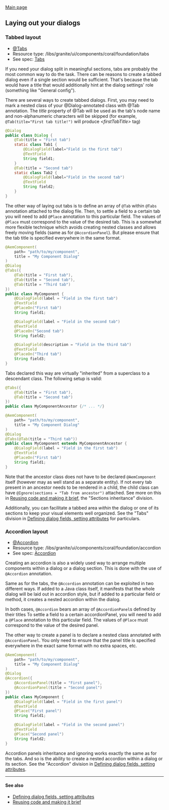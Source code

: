<!--
layout: md-content
title: Dialog layout
-->

[Main page](../../../README.md)

## Laying out your dialogs

### Tabbed layout

* [@Tabs](https://javadoc.io/doc/com.exadel.etoolbox/etoolbox-authoring-kit-core/latest/com/exadel/aem/toolkit/api/annotations/layouts/Tabs.html)
* Resource type: /libs/granite/ui/components/coral/foundation/tabs
* See spec: [Tabs](https://helpx.adobe.com/experience-manager/6-5/sites/developing/using/reference-materials/granite-ui/api/jcr_root/libs/granite/ui/components/coral/foundation/tabs/index.html)

If you need your dialog split in meaningful sections, tabs are probably the most common way to do the task. There can be reasons to create a tabbed dialog even if a single section would be sufficient. That's because the tab would have a title that would additionally hint at the dialog settings' role (something like "General config").

There are several ways to create tabbed dialogs. First, you may need to mark a nested class of your @Dialog-annotated class with @Tab annotation. The _title_ property of @Tab will be used as the tab's node name and non-alphanumeric characters will be skipped (for example, `@Tab(title="First tab title!")` will produce _\<firstTabTitle>_ tag)

```java
@Dialog
public class Dialog {
    @Tab(title = "First tab")
    static class Tab1 {
        @DialogField(label="Field in the first tab")
        @TextField
        String field1;
    }
    @Tab(title = "Second tab")
    static class Tab2 {
        @DialogField(label="Field in the second tab")
        @TextField
        String field2;
    }
}
```

The other way of laying out tabs is to define an array of `@Tab` within `@Tabs` annotation attached to the dialog file. Then, to settle a field to a certain tab you will need  to add `@Place` annotation to this particular field. The values of `@Place` must correspond to the value of the desired tab. This is a somewhat more flexible technique which avoids creating nested classes and allows freely moving fields (same as for `@AccordionPanel`). But please ensure that the tab title is specified everywhere in the same format.

```java
@AemComponent(
    path= "path/to/my/component",
    title = "My Component Dialog"
)
@Dialog
@Tabs({
    @Tab(title = "First tab"),
    @Tab(title = "Second tab"),
    @Tab(title = "Third tab")
})
public class MyComponent {
    @DialogField(label = "Field in the first tab")
    @TextField
    @PlaceOn("First tab")
    String field1;

    @DialogField(label = "Field in the second tab")
    @TextField
    @PlaceOn("Second tab")
    String field2;

    @DialogField(description = "Field in the third tab")
    @TextField
    @PlaceOn("Third tab")
    String field3;
}
```
 Tabs declared this way are virtually "inherited" from a superclass to a descendant class. The following setup is valid:

```java
@Tabs({
    @Tab(title = "First tab"),
    @Tab(title = "Second tab")
})
public class MyComponentAncestor {/* ... */}

@AemComponent(
    path= "path/to/my/component",
    title = "My Component Dialog"
)
@Dialog
@Tabs(@Tab(title = "Third tab"))
public class MyComponent extends MyComponentAncestor {
    @DialogField(label = "Field in the first tab")
    @TextField
    @PlaceOn("First tab")
    String field1;
}
```

Note that the ancestor class does not have to be declared `@AemComponent` itself (however may as well stand as a separate entity). If not every tab present in an ancestor needs to be rendered in a child, the child class can have `@Ignore(sections = "Tab from ancestor")` attached. See more on this in [Reusing code and making it brief](reusing-code.md), the "Sections inheritance" division.

Additionally, you can facilitate a tabbed area *within* the dialog or one of its sections to keep your visual elements well organized. See the "Tabs" division in [Defining dialog fields, setting attributes](component-structure.md) for particulars.

### Accordion layout

* [@Accordion](https://javadoc.io/doc/com.exadel.etoolbox/etoolbox-authoring-kit-core/latest/com/exadel/aem/toolkit/api/annotations/layouts/Accordion.html)
* Resource type: /libs/granite/ui/components/coral/foundation/accordion
* See spec: [Accordion](https://helpx.adobe.com/experience-manager/6-5/sites/developing/using/reference-materials/granite-ui/api/jcr_root/libs/granite/ui/components/coral/foundation/accordion/index.html)

Creating an accordion is also a widely used way to arrange multiple components within a dialog or a dialog section. This is done with the use of `@Accordion` annotation.

Same as for the tabs, the `@Accordion` annotation can be exploited in two different ways. If added to a Java class itself, it manifests that the whole dialog will be laid out in accordion style, but if added to a particular field or method, it creates a nested accordion within the dialog.

In both cases, `@Accordion` bears an array of `@AccordionPanel`s defined by their titles To settle a field to a certain accordionPanel, you will need  to add a `@Place` annotation to this particular field. The values of `@Place` must correspond to the value of the desired panel.

The other way to create a panel is to declare a nested class annotated with `@AccordionPanel`. You only need to ensure that the panel title is specified everywhere in the exact same format with no extra spaces, etc.

```java
@AemComponent(
    path= "path/to/my/component",
    title = "My Component Dialog"
)
@Dialog
@Accordion({
    @AccordionPanel(title = "First panel"),
    @AccordionPanel(title = "Second panel")
})
public class MyComponent {
    @DialogField(label = "Field in the first panel")
    @TextField
    @Place("First panel")
    String field1;

    @DialogField(label = "Field in the second panel")
    @TextField
    @Place("Second panel")
    String field2;
}
```
Accordion panels inheritance and ignoring works exactly the same as for the tabs. And so is the ability to create a nested accordion within a dialog or its section. See the "Accordion" division in [Defining dialog fields, setting attributes](component-structure.md).


***
#### See also

- [Defining dialog fields, setting attributes](./component-structure.md)
- [Reusing code and making it brief](./reusing-code.md)
